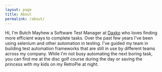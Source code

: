 ```yaml
---
layout: page
title: About
permalink: /about/
---
```


Hi, I'm Butch Mayhew a Software Test Manager at [Daxko](https://daxko.com/) who loves finding more efficient ways to complete tasks. Over the past few years I've been using selenium and other automation in testing. I've guided my team in building test automation frameworks that are still in use by different teams across my company. While I'm not busy automating the next boring task, you can find me at the disc golf course during the day or saving the princess with my kids on my RetroPie at night.
